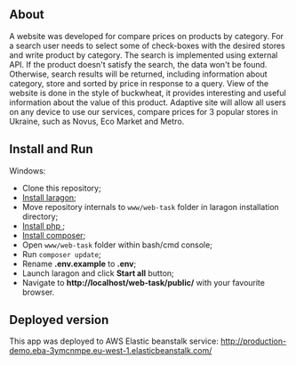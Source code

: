 ## About

A website was developed for compare prices on products by category. For a search user needs to select some of check-boxes with the desired stores and write product by category.
The search is implemented using external API.
If the product doesn't satisfy the search, the data won't be found.
Otherwise, search results will be returned, including information about category, store and sorted by price in response to a query.
View of the website is done in the style of buckwheat, it provides interesting and useful information about the value of this product. Adaptive site will allow all users on any device to use our services, compare prices for 3 popular stores in Ukraine, such as Novus, Eco Market and Metro.

## Install and Run

Windows:

-   Clone this repository;
-   [Install laragon](https://laragon.org/);
-   Move repository internals to `www/web-task` folder in laragon installation directory;
-   [Install php ](https://www.php.net/manual/ru/install.php);
-   [Install composer](https://getcomposer.org/download/);
-   Open `www/web-task` folder within bash/cmd console;
-   Run `composer update`;
-   Rename **.env.example** to **.env**;
-   Launch laragon and click **Start all** button;
-   Navigate to **http://localhost/web-task/public/** with your favourite browser.

## Deployed version

This app was deployed to AWS Elastic beanstalk service:
http://production-demo.eba-3ymcnmpe.eu-west-1.elasticbeanstalk.com/
